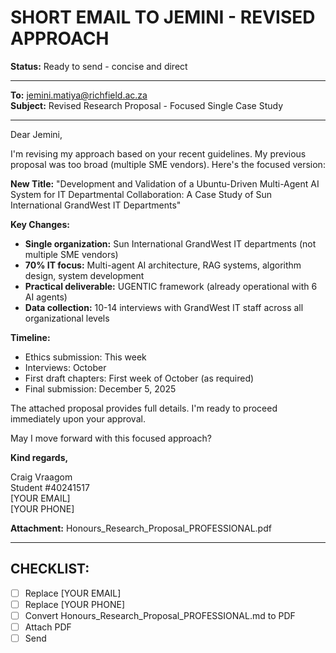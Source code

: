 # SHORT EMAIL TO JEMINI - REVISED APPROACH
**Status:** Ready to send - concise and direct

---

**To:** jemini.matiya@richfield.ac.za  
**Subject:** Revised Research Proposal - Focused Single Case Study

---

Dear Jemini,

I'm revising my approach based on your recent guidelines. My previous proposal was too broad (multiple SME vendors). Here's the focused version:

**New Title:**
"Development and Validation of a Ubuntu-Driven Multi-Agent AI System for IT Departmental Collaboration: A Case Study of Sun International GrandWest IT Departments"

**Key Changes:**
- **Single organization:** Sun International GrandWest IT departments (not multiple SME vendors)
- **70% IT focus:** Multi-agent AI architecture, RAG systems, algorithm design, system development
- **Practical deliverable:** UGENTIC framework (already operational with 6 AI agents)
- **Data collection:** 10-14 interviews with GrandWest IT staff across all organizational levels

**Timeline:**
- Ethics submission: This week
- Interviews: October
- First draft chapters: First week of October (as required)
- Final submission: December 5, 2025

The attached proposal provides full details. I'm ready to proceed immediately upon your approval.

May I move forward with this focused approach?

**Kind regards,**

Craig Vraagom  
Student #40241517  
[YOUR EMAIL]  
[YOUR PHONE]

**Attachment:** Honours_Research_Proposal_PROFESSIONAL.pdf

---

## CHECKLIST:
- [ ] Replace [YOUR EMAIL]
- [ ] Replace [YOUR PHONE]
- [ ] Convert Honours_Research_Proposal_PROFESSIONAL.md to PDF
- [ ] Attach PDF
- [ ] Send
